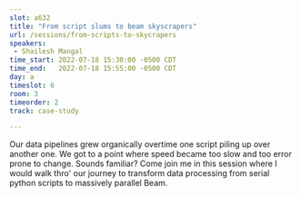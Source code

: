 ```yaml
---
slot: a632
title: "From script slums to beam skyscrapers"
url: /sessions/from-scripts-to-skycrapers
speakers:
 - Shailesh Mangal
time_start: 2022-07-18 15:30:00 -0500 CDT
time_end:   2022-07-18 15:55:00 -0500 CDT
day: a
timeslot: 6
room: 3
timeorder: 2
track: case-study

---
```


Our data pipelines grew organically overtime one script piling up over another one. We got to a point where speed became too slow and too error prone to change. Sounds familiar? Come join me in this session where I would walk thro' our journey to transform data processing from serial python scripts to massively parallel Beam. 